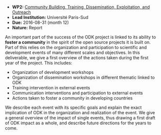 - **WP2:** [Community Building, Training, Dissemination, Exploitation, and Outreach](https://github.com/OpenDreamKit/OpenDreamKit/tree/master/WP2)
- **Lead Institution:** Université Paris-Sud
- **Due:** 2016-08-31 (month 12)
- **Nature:** Report

An important part of the success of the ODK project is linked to its ability to **foster a community** in the spirit of the open source projects it is built on. Part of this relies on the organization and participation to scientific and development events of many different scales and objectives. In this deliverable, we give a first overview of the actions taken during the first year of the project. This includes:

* Organization of development workshops 
* Organization of dissemination workshops in different thematic linked to ODK 
* Training intervention in external events 
* Communication interventions and participation to external events
* Actions taken to foster a community in developing countries

We describe each event with its specific goals and explain the exact implication of ODK in the organization and realization of the event. We give a general overview of the impact of single events, thus drawing a first draft of ODK impact as a whole, and describe future directions for the years to come.

